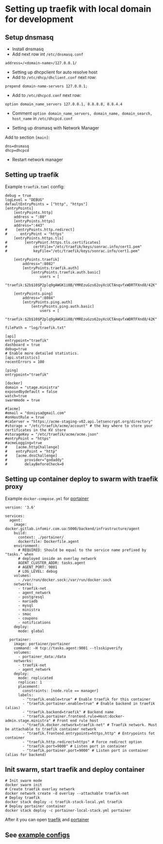 # Setting up traefik with local domain for development

## Setup dnsmasq

* Install dnsmasq
* Add next row int `/etc/dnsmasq.conf`

```
address=/<domain-name>/127.0.0.1/
```

* Setting up dhcpclient for auto resolve host
* Add to `/etc/dhcp/dhclient.conf` next row:

```
prepend domain-name-servers 127.0.0.1;
```
* Add to `/etc/dhcpcd.conf` next row:
```
option domain_name_servers 127.0.0.1, 8.8.8.8, 8.8.4.4
```

* Comment `option domain_name_servers, domain_name, domain_search, host_name` in `/etc/dhcpcd.conf`

* Setting up dnsmasq with Network Manager

Add to section `[main]`:

```
dns=dnsmasq
dhcp=dhcpcd
```

* Restart network manager

## Setting up traefik

Example `traefik.toml` config:

```
debug = true
logLevel = "DEBUG"
defaultEntryPoints = ["http", "https"]
[entryPoints]
    [entryPoints.http]
    address = ":80"
    [entryPoints.https]
    address=":443"
#    [entryPoints.http.redirect]
#      entryPoint = "https"
    [entryPoints.https.tls]
#        [entryPoint.https.tls.certificates]
#            certFile="/etc/traefik/keys/sonrac.info/cert1.pem"
#            keyFile="/etc/traefik/keys/sonrac.info/cert1.pem"

    [entryPoints.traefik]
        address=":8082"
        [entryPoints.traefik.auth]
            [entryPoints.traefik.auth.basic]
                users = [
                    "traefik:$2b$10$P2plq9gAWGK1i0B/YMREzuGzs62oyXcUCTAnqvfxWDRTFXnd8/42K"
                ]
    [entryPoints.ping]
        address=":8084"
        [entryPoints.ping.auth]
            [entryPoints.ping.auth.basic]
                users = [
                    "traefik:$2b$10$P2plq9gAWGK1i0B/YMREzuGzs62oyXcUCTAnqvfxWDRTFXnd8/42K"
                ]
filePath = "log/traefik.txt"

[api]
entrypoint="traefik"
dashboard = true
debug=true
# Enable more detailed statistics.
[api.statistics]
recentErrors = 100

[ping]
entrypoint="traefik"

[docker]
domain = "stage.ministra"
exposedbydefault = false
watch=true
swarmmode = true

#[acme]
#email = "doniysa@gmail.com"
#onHostRule = true
#caServer = "https://acme-staging-v02.api.letsencrypt.org/directory"
#storage = "/etc/traefik/acme/account" # the key where to store your certificates in the KV store
#storageKey = "/etc/traefik/acme/acme.json"
#entryPoint = "https"
#acmeLogging=true
#    [acme.httpChallenge]
#    entryPoint = "http"
#    [acme.dnsChallenge]
#        provider="godaddy"
#        delayBeforeCheck=0
```

## Setting up container deploy to swarm with traefik proxy

Example `docker-compose.yml` for [portainer](https://hub.docker.com/r/portainer/portainer)

```
version: '3.6'

services:
  agent:
    image: docker.gitlab.infomir.com.ua:5000/backend/infrastructure/agent
    build:
      context: ./portainer/
      dockerfile: Dockerfile.agent
    environment:
      # REQUIRED: Should be equal to the service name prefixed by "tasks." when
      # deployed inside an overlay network
      AGENT_CLUSTER_ADDR: tasks.agent
      # AGENT_PORT: 9001
      # LOG_LEVEL: debug
    volumes:
      - /var/run/docker.sock:/var/run/docker.sock
    networks:
      - traefik-net
      - agent_network
      - postgresql
      - mariadb
      - mysql
      - ministra
      - smac
      - coupons
      - notifications
    deploy:
      mode: global

  portainer:
    image: portainer/portainer
    command: -H tcp://tasks.agent:9001 --tlsskipverify
    volumes:
      - portainer_data:/data
    networks:
      - traefik-net
      - agent_network
    deploy:
      mode: replicated
      replicas: 1
      placement:
        constraints: [node.role == manager]
      labels:
        - "traefik.enable=true" # Enable traefik for this container
        - "traefik.portainer.enable=true" # Enable backend in traefik (alias)
        - "traefik.backend=traefik" # Backend name
        - "traefik.portainer.frontend.rule=Host:docker-admin.stage.ministra" # Front end rule host
        - "traefik.docker.network=traefik-net" # Traefik network. Must be attachable to traefik container network
        - "traefik.frontend.entrypoints=https,http" # Entrypoints fot container
        - "traefik.http.redirect=https" # Force redirect option
        - "traefik.port=9000" # Listen port in container
        - "traefik.portainer.port=9000" # Listen port in container (alias for backend)

```

## Init swarm, start traefik and deploy container

```
# Init swarm mode
docker swarm init
# Create traefik overlay network
docker network create -d overlay --attachable traefik-net
# Deploy traefik
docker stack deploy -c traefik-stack-local.yml traefik
# Deploy portainer container
docker stack deploy -c portainer-local-stack.yml portainer
```

After it you can open [traefik](http://traefik.devinf) and [portainer](http://docker-admin.devinf)

## See [example configs](./files)
